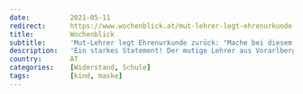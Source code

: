 ```yaml
---
date:          2021-05-11
redirect:      https://www.wochenblick.at/mut-lehrer-legt-ehrenurkunde-zurueck-mache-bei-diesem-krieg-nicht-mit/
title:         Wochenblick
subtitle:      'Mut-Lehrer legt Ehrenurkunde zurück: "Mache bei diesem Krieg nicht mit!"'
description:   'Ein starkes Statement! Der mutige Lehrer aus Vorarlberg, der vor zwei Monaten gekündigt wurde, weil er selbst keine Maske tragen konnte und auch seine Schüler nicht dazu gezwungen hat, fordert nun in einem Brief an das Innenministerium, aus einer Liste von Geehrten gestrichen zu werden.'
country:       AT
categories:    [Widerstand, Schule]
tags:          [kind, maske]
---
```

